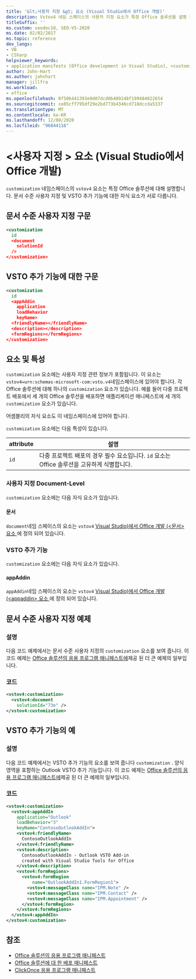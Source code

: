 ```yaml
---
title: '&lt;사용자 지정 &gt; 요소 (Visual Studio에서 Office 개발)'
description: Vstov4 네임 스페이스의 사용자 지정 요소가 특정 Office 솔루션을 설명 하는 방법에 대해 알아봅니다.
titleSuffix: ''
ms.custom: seodec18, SEO-VS-2020
ms.date: 02/02/2017
ms.topic: reference
dev_langs:
- VB
- CSharp
helpviewer_keywords:
- application manifests [Office development in Visual Studio], <customization> element
author: John-Hart
ms.author: johnhart
manager: jillfra
ms.workload:
- office
ms.openlocfilehash: 0f50b441393e9d07dcd0b409248f199484022654
ms.sourcegitcommit: ce85cff795df29e2bd773b4346cd718dccda5337
ms.translationtype: MT
ms.contentlocale: ko-KR
ms.lasthandoff: 12/08/2020
ms.locfileid: "96844116"
---
```

# <a name="ltcustomizationgt-element-office-development-in-visual-studio"></a>&lt;사용자 지정 &gt; 요소 (Visual Studio에서 Office 개발)
  `customization` 네임스페이스의 `vstov4` 요소는 특정 Office 솔루션에 대해 설명합니다. 문서 수준 사용자 지정 및 VSTO 추가 기능에 대한 자식 요소가 서로 다릅니다.

## <a name="syntax-for-document-level-customizations"></a>문서 수준 사용자 지정 구문

```xml
<customization
  id
  <document
    solutionId
  />
</customization>
```

## <a name="syntax-for-vsto-add-ins"></a>VSTO 추가 기능에 대한 구문

```xml
<customization
  id
  <appAddin
    application
    loadBehavior
    keyName>
  <friendlyName></friendlyName>
  <description></description>
  <formRegions></formRegions>
</customization>
```

## <a name="elements-and-attributes"></a>요소 및 특성
 `customization` 요소에는 사용자 지정 관련 정보가 포함됩니다. 이 요소는 `vstov4=urn:schemas-microsoft-com:vsto.v4`네임스페이스에 있어야 합니다. 각 Office 솔루션에 대해 하나의 `customization` 요소가 있습니다. 예를 들어 다중 프로젝트 배포에서 세 개의 Office 솔루션을 배포하면 애플리케이션 매니페스트에 세 개의 `customization` 요소가 있습니다.

 어셈블리의 자식 요소도 이 네임스페이스에 있어야 합니다.

 `customization` 요소에는 다음 특성이 있습니다.

|attribute|설명|
|---------------|-----------------|
|`id`|다중 프로젝트 배포의 경우 필수 요소입니다. `id` 요소는 Office 솔루션을 고유하게 식별합니다.|

### <a name="document-level-customizations"></a>사용자 지정 Document-Level
 `customization` 요소에는 다음 자식 요소가 있습니다.

#### <a name="document"></a>문서
 `document`네임 스페이스의 요소는 `vstov4` [Visual Studio&#41;에서 Office 개발 &#40;&#60;문서&#62; 요소 ](../vsto/document-element-office-development-in-visual-studio.md)에 정의 되어 있습니다.

### <a name="vsto-add-ins"></a>VSTO 추가 기능
 `customization` 요소에는 다음 자식 요소가 있습니다.

#### <a name="appaddin"></a>appAddin
 `appAddin`네임 스페이스의 요소는 `vstov4` [Visual Studio&#41;에서 Office 개발 &#40;&#60;appaddin&#62; 요소 ](../vsto/appaddin-element-office-development-in-visual-studio.md)에 정의 되어 있습니다.

## <a name="example-of-a-document-level-customization"></a>문서 수준 사용자 지정 예제

### <a name="description"></a>설명
 다음 코드 예제에서는 문서 수준 사용자 지정의 `customization` 요소를 보여 줍니다. 이 코드 예제는 [Office 솔루션의 응용 프로그램 매니페스트에](../vsto/application-manifests-for-office-solutions.md)제공 된 더 큰 예제의 일부입니다.

### <a name="code"></a>코드

```xml
<vstov4:customization>
  <vstov4:document
    solutionId="73e" />
</vstov4:customization>
```

## <a name="example-of-a-vsto-add-in"></a>VSTO 추가 기능의 예

### <a name="description"></a>설명
 다음 코드 예제에서는 VSTO 추가 기능의 요소를 보여 줍니다 `customization` . 양식 영역을 포함하는 Outlook VSTO 추가 기능입니다. 이 코드 예제는 [Office 솔루션의 응용 프로그램 매니페스트에](../vsto/application-manifests-for-office-solutions.md)제공 된 더 큰 예제의 일부입니다.

### <a name="code"></a>코드

```xml
<vstov4:customization>
  <vstov4:appAddIn
    application="Outlook"
    loadBehavior="3"
    keyName="ContosoOutlookAddIn">
    <vstov4:friendlyName>
      ContosoOutlookAddIn
    </vstov4:friendlyName>
    <vstov4:description>
      ContosoOutlookAddIn - Outlook VSTO Add-in
      created with Visual Studio Tools for Office
    </vstov4:description>
    <vstov4:formRegions>
      <vstov4:formRegion
          name="OutlookAddIn1.FormRegion1">
        <vstov4:messageClass name="IPM.Note" />
        <vstov4:messageClass name="IPM.Contact" />
        <vstov4:messageClass name="IPM.Appointment" />
      </vstov4:formRegion>
    </vstov4:formRegions>
  </vstov4:appAddIn>
</vstov4:customization>
```

## <a name="see-also"></a>참조

- [Office 솔루션의 응용 프로그램 매니페스트](../vsto/application-manifests-for-office-solutions.md)
- [Office 솔루션에 대 한 배포 매니페스트](../vsto/deployment-manifests-for-office-solutions.md)
- [ClickOnce 응용 프로그램 매니페스트](../deployment/clickonce-application-manifest.md)